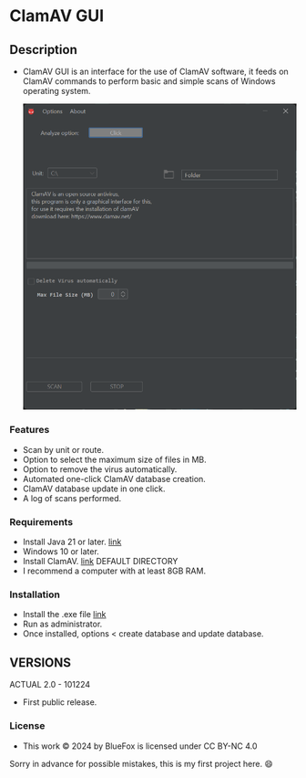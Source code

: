 # ClamAV GUI

## Description
- ClamAV GUI is an interface for the use of ClamAV software, it feeds on ClamAV commands to perform basic and simple scans of Windows operating system.

  ![Logo](InterfaceForClamAV/src/img/CP.png)

### Features
- Scan by unit or route.
- Option to select the maximum size of files in MB.
- Option to remove the virus automatically.
- Automated one-click ClamAV database creation.
- ClamAV database update in one click.
- A log of scans performed.

### Requirements
- Install Java 21 or later. [link](https://www.java.com/)
- Windows 10 or later.
- Install ClamAV. [link](https://www.clamav.net/) DEFAULT DIRECTORY
- I recommend a computer with at least 8GB RAM.

### Installation
- Install the .exe file [link](https://github.com/CodeForUsers/Proyecto-GUI-ClamAV/raw/refs/heads/main/Install/Interface_ClamAV2.0_build101224.exe)
- Run as administrator.
- Once installed, options < create database and update database.

## VERSIONS
ACTUAL 2.0 - 101224
- First public release.

### License
- This work © 2024 by BlueFox is licensed under CC BY-NC 4.0


Sorry in advance for possible mistakes, this is my first project here. :smile:

